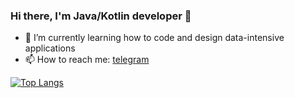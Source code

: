 ### Hi there, I'm Java/Kotlin developer 👋

<!--
**kkkooolllyyyaaa/kkkooolllyyyaaa** is a ✨ _special_ ✨ repository because its `README.md` (this file) appears on your GitHub profile.
Here are some ideas to get you started:
- 🔭 I’m currently working on ...
- 🌱 I’m currently learning ...
- 👯 I’m looking to collaborate on ...
- 🤔 I’m looking for help with ...
- 💬 Ask me about ...
- 📫 How to reach me: ...
- 😄 Pronouns: ...
- ⚡ Fun fact: ...
-->

- 🌱 I’m currently learning how to code and design data-intensive applications
- 📫 How to reach me: [telegram](https://t.me/flyfalldie)

[![Top Langs](https://github-readme-stats.vercel.app/api/top-langs/?username=kkkooolllyyyaaa&layout=compact)](https://github.com/anuraghazra/github-readme-stats)
